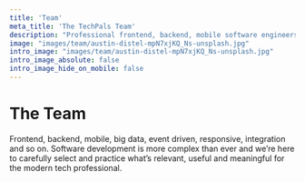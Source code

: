 ```yaml
---
title: 'Team'
meta_title: 'The TechPals Team'
description: "Professional frontend, backend, mobile software engineers."
image: "images/team/austin-distel-mpN7xjKQ_Ns-unsplash.jpg"
intro_image: "images/team/austin-distel-mpN7xjKQ_Ns-unsplash.jpg"
intro_image_absolute: false
intro_image_hide_on_mobile: false
---
```


# The Team

Frontend, backend, mobile, big data, event driven, responsive, integration and so on. Software development is more complex than ever and we’re here to carefully select and practice what’s relevant, useful and meaningful for the modern tech professional.
